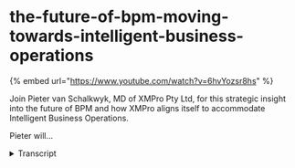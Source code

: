 # the-future-of-bpm-moving-towards-intelligent-business-operations
{% embed url="https://www.youtube.com/watch?v=6hvYozsr8hs" %}



Join Pieter van Schalkwyk, MD of XMPro Pty Ltd, for this strategic insight into the future of BPM and how XMPro aligns itself to accommodate Intelligent Business Operations.

Pieter will...
<details>
<summary>Transcript</summary>Join Pieter van Schalkwyk, MD of XMPro Pty Ltd, for this strategic insight into the future of BPM and how XMPro aligns itself to accommodate Intelligent Business Operations.

Pieter will...
hi and welcome to the ex-emperor future

of BPM just want to make sure that

everyone can hear me so if you can maybe

just confirm that you can hear me thanks

very much great work is changing faster

than ever and the way that we work is

also changing faster than ever we more

interrupt driven we have more

information or should I say data and

than ever and the world around us has

become a lot more unpredictable than

ever on Peter funds go back on the MD of

X in pro and I'd like to thank you for

joining me when we had when we have a

look at how we move from business

process management to what Gartner is

now calling intelligent business

operations and why we have to do this

and what the benefits is all of that

like you show them on the right screen

here so if we look at the drivers of

this change one of the aspects I'd like

to cover today and then also what just

some three elements of this internal

intelligent business operations or IBO

so i'll just be calling at IPO

intelligent business operations another

new free free letter acronym that we

have and lastly we'll also just have a

look of an example of what it could like

what IPO good look like and does look

like inside eggs and bro so why are we

now talking about intelligent business

operations what are the drivers for that

well

businesses and organizations that

support them or now more than ever a lot

more complex a lot more chaotic and a

lot more unpredictable at the recent

Gardner itexpo we were this CI our

summer the keynote cited that the

following disruptive technologies is are

changing the landscape for businesses

and specifically CIOs and CEO CFO's and

those drivers are essentially cloud

cloud adoption is a lot faster than what

most people anticipated and that brings

about a whole new change of how we work

social in the enterprise is there it is

found its way in and we actually have a

separate webinar that you may have seen

around social listening how we handle

social listening so social and social

media is now silence by into the

enterprise and it's not going to go away

so it's also changing the way that

people behave and that they expect the

tools that support them also change the

other interesting thing is that mobile

search is said to overtake desktop

search in the next two years we had a

conversation recently with the cio that

said their whole IT strategy has changed

overnight when see i walked in with his

ipad into a board meeting so those

drivers combined with the fact that we

have all these systems that now drive

data those three components plus the big

data that a lot of those generate are

the key drivers or the key disruptive

drivers according to gardiner why this

is all happening the challenge that we

have is how to make this work inside our

businesses and organizations so actually

have a great once again I'm going to

refer to 22 gardener for this and it

actually comes out of Janelle Hills

presentation around operational

resilience in where BPM is going and

she's saying that newer technologies

including social media context-aware

technologies cloud and all these things

that i've just mentioned the intelligent

funds and device

can revolutionize the way we work

together the challenge is enterprises

have not yet empowered frontline

employees to dynamically adjust the way

they work in response to these

contextual opportunities of threats and

I'll explain more of this as we go the

other thing that we find is that the

software that we use at the moment

cannot be applied to this knowledge

centric work style and decision making

risk assessment patent seeking and

matching group collaboration most of

these are are supported at the moment

with point solutions so you have a

specific application for for patent

seeking something for decision making

something for risk assessment but all of

these the way that we work all of these

are converging into a single environment

the biggest challenge is that as leading

economies are increasingly dependent on

service bass industries a lot of that

turns into the fact that the heavily

dependent on knowledge work on knowledge

workers and managers that understand

that and I all overwhelmed with data and

choices now that that is from from

Janelle hill at Gordon how do we turn

that into into or how does that relate

to what we know so what does that mean

for BPM and how did we go from workflow

which is factory style or automation of

work I'm just trying to get it done

faster to something like BPM with

business process management which is

knowledge style where we trying to have

more control of process if you look at

what the definition of process

management it's all around control and

and having a lot more management

capability rather than just automation

so that we have some idea of where it's

going business intelligent business

operation to me so when we start off

with workflow its factory style BPM its

knowledge style intelligent business

operation is all around a goal-driven

style we're actually trying to support

business outcomes of business objectives

that's not just around

sysctl having control and having ordered

trials and halving and halving decision

trials but it's also extending it to how

can we better support the outcomes of

business best way of looking at this is

just to looking at how the definition is

changed what what God has said a couple

of years ago we had a slide that says

BPM is ip-enabled management discipline

quite simple they've now changed the

definition looking at this operational

excellence where there's an expectation

for BPM to support not just the

automation or 18 Abelman of managing

processes but there's actually a bigger

expectation around BPM and that's moving

us towards intelligent business

operation so according to them BBM is a

management discipline that treats

processes that assets a key part you

need a repository of processes that you

can access and you can treat those as

assets inside the business they need to

contribute directly to enterprise

performance so you and a key element of

that which are like is the fact that

there's a clear line of sight for

metrics and outcomes so you need to

understand how this process that you

have as a process asset aw that's how

that contributes to what your your

operational excellence is which is the

next step here by driving operational

excellence and agility I did a webinar

not too long ago where I was talking

about these things that we do as

supporting operational kpi's in the end

of the at the end of the day the

operational kpi's or what or what

determines the success of a business so

looking at BPM going forward it needs to

be a lot more around visibility

accountability and it also needs to

change as processes need to change once

again I just want to highlight some of

the facts of some of the points if they

might be around the attribute things

like a clear line of sight

for metrics and outcomes and ability you

must be able to change it and the fact

that these the business models that you

construct are not just around the flower

but it redknee it needs to also show to

all process participants so that when

you drive a process from the intelligent

business point of view that you actually

know what the process is going to do and

you understand the options so if we look

at intelligent business operations

itself the the reason why it's moving

from BPM to IBO it's the fact that we

want to support this contextual

knowledge work what we mean by that is

people now have information around

activities that they do it's not just

factory style where I just accept what

comes from someone else and I just do my

little part of my activity or process

and pass it on that is a factory style

with it's almost like machines in the

sequence the way that we work now is we

get information by from various sources

and as we take that contextual knowledge

our processes need to support that

processes are not that sequential

anymore processes in actual fact they

can come from anywhere and i can go

anyway we need to have better support

for decision-making it's a key part of

intelligent business operations how do

we I don't make better decisions now

that we've got all this big data coming

at us we've got more dashboard tools

than ever we've got no matrix in ever I

do we apply that so that we can make

better decisions we don't work in

isolation so another objective of

internal of intelligent business

operations or IBO is the fact that we

need to take all these conversations

that we're having all the emails that we

send around which are currently not all

of our processes or workflows or B beams

and build that into bike that into our

processes so that we can incorporate

some of the social rules

that come out of that and essentially

all it is it's all around getting better

at getting work done which is what exome

pro is all about so if we look at BPM

going forward what does ibibo really

look like well in the first place it

needs to have support for unstructured

processes and also there's a previous

webinar where we discussed unstructured

processes to some degree but it really

means that there's no predefined flow so

there's a number of activities of

possibilities that we can do and we can

add to that so if we discover new

requirements that we have we can add

those what we mean by unstructured

process is you don't necessarily have to

draw the flow diagram and I'll get into

a little bit more detail around that it

also needs to have support for what we

call dynamic processes now on structure

doesn't mean uncontrolled and dynamic

processes are different to instruct

processes a dynamic process is where it

can change based on external events or

external influences or maybe site in

some instances internal rules that might

dictate and we'll look at some of the

examples of what a dynamic process is so

for intelligent business process it

needs to be able to be agile it needs to

be unstructured and flexible it needs to

be able to adapt itself by being a

dynamic and also it needs to incorporate

the social aspects of the way that we

interact in work we don't work in

isolation and there's a lot of

conversation that goes around our

activities and processes and all of that

combined gives us intelligent business

operations there are a few more elements

to it but these are the three main key

things if you look at why we looking at

at the intelligent business operations

or what does it mean for you it means

that we can cater for a broader range of

work we it's a lot more intelligent in

terms of heart can adapt and we also

incorporate conversations from outside

so if we look at those three elements in

a bit more detail so if i look at

unstructured dynamic and and social if

you look at unstructured to start off

with now this is a typical unstructured

process and then this is an XM pro

designer and this is just a very simple

example but for example if there's an

opportunity management where we're going

to capture opportunities we might decide

to have bed committees we can create

quotes we can send for technical

adjudication there's credit checks and

all sorts of things that can be done you

don't have to draw the flow diagram

because this can happen in any sequence

this we refer to as I process bant'ena

so there's a container and i can add new

process elements to this in order to

cater for my requirements so as you can

see there is no predefined flow setup

you can include some rules to make sure

that there are certain flowers that are

enforced in certain conditions and that

is an aspect which which is driven by

the dynamic side so even a a controlled

process is a specific price of a dynamic

process with certain rules are applied

so unstructured process means from

intelligent business operations point of

view it means we've moved on from work

flow where we have work flybys tools

that have a predefined routing because

because of mine my contextual knowledge

I know that I may want to send it to a

bit committee in certain instances it

will force me to send it a bit committee

and I'll touch on some of those rules

the benefits of this is it's actually

less costly and more adaptive to

builders so as soon as you discover new

requirements it's quite easy to adapt

you don't have to get it's not so when

you've got a brief bolt and a complex

workflow and set up in order to change

it is actually quite costly with this

approach that we have around

unstructured process is actually quite

easy we can drag another or drop another

activity into the process container and

very quickly expose that to the business

users at a very low cost the other thing

is you spend less time designing and

more time doing we find we find there's

a big resistance in trying to get to the

one hundred percent

process people don't get to that point

you can spend a lot of time what we call

analysis paralysis so you can spend a

lot of time trying to get the one

hundred percent model and by the time

that you that you actually get to run it

and automate it that it's actually out

of out of date so with this approach the

benefit is that you can spend less time

designing and more time doing so it's a

lot more of an agile approach we'll take

what we have and we can start we don't

have to wait to get the perfect the

perfect process because we will never

get there and it also takes away that

and that fear of analysis paralysis we

can experiment we can we get gives us a

lot more from a business perspective a

lot more agility and a lot less effort

required to actually get started because

we don't have to think about what the

process is that exactly going to look

like what we can do once we've got it

working is we can actually analyze the

data and look at how many times didn't

did it follow a certain path now that is

something that I'll touch on but light

in the presentation when I show you some

examples but this we can now use to come

up with what we think the next base

action would be for example so the

reason why one of the key are the

benefits of of knowledge style of this

unstructured processes in a knowledge

style work is traditionally when you do

knowledge they'll work what we mean by

knowledge style is I don't I don't want

to follow the workflow because I know

it's not going to work so that's how I

always typify what I what a knowledge

style worker will say when I look at a

process we now given the option to

rather than you which way they want the

advantage is that we still have a older

trial in place so we can still see that

process as part of our order trial we

can still see what decisions were made

even though we didn't force the route

that they needed to go down a critical

element which is missing from most

processes right now if you have

unstructured processes in your

business and that happened via email it

happens via word documents spreadsheets

and all sorts of things like that that

go around because structured workflow

doesn't cater for the requirement the

flexibility the problem is that you have

no order trials order that great

examples of things like customer service

guy style we've got we've got an audit

trail of of a customer service request

the things that can go to do a number of

people be handled on in a number of ways

and it's critically important that you

have an order trailer of that knowledge

style work that goes with it if you've

got a dog data entry in a complex

environment and I'll show you example of

of that in the next screen where this

you don't have you can't determine what

data you're going to get next you once

again as a customer service environment

and there's just a lot of data that

needs to go into into into the initial

part of a process and it can come from

any time any place anyway the other the

other example of where information can

come from and what you need to do with

it is for example social listening and

once again if you look at our social

listening webinar you'll see this in

action where you can actually listen for

tweets for example fraud Twitter that's

all around examples in your business and

now you can route the response to that

with your retweet whether it goes off to

customer service where the gods of the

marketing whether it goes of the public

relations or and if we have to add more

people we can actually we can actually

handle that on a case by case basis so

unstructured processes have a very

strong case approach to them as well so

you almost handle it on a case-by-case

basis the rules change case-by-case and

social listening is is one of those now

I mentioned the data entry example this

for example is a complex data entry

environment where the process to capture

the information in and from a funeral

arrangement or Rangers point of view now

there's a lot of information that they

need to get around funeral options

obviously they selling inventory items

to do the family they need to do

specific arrangements around cause

viewing there's a lot of things that

need to be done with that the challenge

that you have is you don't get the

information in a nice sequential

sequence it really comes to you over a

two or three-day period in a very

specific in a very erratic on an ad hoc

manner you need to have the ability to

to capture that at some point in time

you need to run a rule and side do I

have everything that I need do you and

to move this on in in terms of the

process or is there still some

information not staining so some of the

fields are required in order for this

process to actually move forward but it

gives as you can see there's a whole

number of options here and these are all

independent activities that that that we

can choose at any point in time to

actually route the work too so we call

with the way that we can add though if

we just add a new container if we need a

new step in here we can add it in here

with what we call our dynamic allocation

logic very simple and easy way to add

processes to ex-emperor dynamically

example of the twitter feed i'm not

going to go through the whole example

again but in this instance we were

listening for qantas when they had some

issues and they said certain things that

you can do it can be PR action can be

bookings now the nice things once again

we have a full order trial of so we pick

up the tweet and then we have a response

to that they can be multiple outcomes to

that so that is a typically a typical

unstructured process because it still

relies on a knowledge worker to read the

message and decide what to do this is

not there's nothing there's no automatic

routing or artificial intelligence built

into this intelligent business

operations are really there to support

knowledge workers to actually get better

at doing this and that was the example

of of Twitter so if we look at dynamic

processes as I said structured but

unstructured processes and dynamic

processes actually differ to some degree

dynamically dynamic processes imply that

that I that I dynamically change based

on certain events that occur and I'll

address some of those events in a minute

or so these these dynamic processes are

also context the way so they know what

goes on around them and now let's show

you some excellent some examples of what

context-aware means and then lastly

they've got built in predictive

analytics and what that means is it will

actually show you information that will

help you make better decisions and

sometimes based on that analytics

actually it will actually dynamically

change some of the routing options and

steps that are available so if we look

at processes that change dynamically

based on events example of that is this

and I'm going to put all three of them

just so that we have all of them so when

we say that I can change on events there

are couple events that can impact these

changes one of them are data rule events

so we can check our class or we do to

our our budget and as soon as we get to

within a certain percentage of our

budgets that we've spent eighty percent

of budget on a general ledger card then

we can introduce an additional approval

step automatically sir Adam it will

dynamically change based on data rules

they certain business rules that we

might have as well so if you've got a

complex approval matrix it can

dynamically change who the routing will

go to based on their seniority and maybe

the general ledger code that we that

were using for the

for the approval so it doesn't mean that

the workflow will always look the same

it can dynamically change based on a

number of business rules so we have data

rules and business rules and last thing

we have social events or social rules

that can also impact this and so for

example we can change the state when we

get a twitter twitter thing like hash

carjacked help we may escalate that

immediately we can do all sorts of

things with specific events that we can

listen for and and dynamically change

the routing and logic of a process or

even what's what's on the screen when

you talk about context-aware so the

first one was they can they can

dynamically change based on events

secondly these dynamic processes are

context-aware what we mean by that is

what happens if the exchange rate

changes well if the exchange I'd changes

by more than ten percent we will want we

need to we need to introduce an

additional approval step on all purchase

orders from oversee all we need to

automatically introduce a activity that

will always make sure that we buy

forward cover context the way so for

example if there was a storm a massive

storm in a certain area geographical

area we might want to say we need to

change because we're going to have a

huge influx of calls into the insurance

call center we actually want to take a

10-step process and turn it into three

just to get the volumes through quicker

and you can have and you can change the

approval rules based on something like

that so processes are a lot more context

aware for example thing and then lastly

what happens for example also what

happens if the oil price changes it may

have a certain impact now you can you

can listen for those there are web

services and as soon as I need to do a

step I can actually go and look at what

the way the buttons are and these are

just examples of things the context can

also be who's doing the transaction so

for example if it's the the CEO of

organization there's one step in the

approval or yes it always gets approved

or whatever the case might be and so I

can also it's also

we're around who's doing the transaction

and based on that it can it can change

the routing the logic the rules their

approval limits and everything that goes

with it or even what is displayed on the

screen so dynamic process is a lot more

context away and then lastly they've got

built in predictive analytics so you can

have a graph in the approval form and

i'm going to show you example of that

you can add additional steps do that

approval based on the threshold so for

example if i find that I'm within eighty

percent of my budget it can

automatically add another step do that

it can also advise me on what we call

what is the next best action so the

predictive analytics because we don't

have I predefined routing we just have

this container with five or six

activities setting in there we might

want to know well what did the guys

before me do that how Hummer or what is

the what is the happy part what is the

ID percent rule around what the next

step should be for me predictive

analytics the best way that it was

described is that dashboards or rear

view mirrors you can see what happened

in the past with predictive analytics we

actually want to see what is coming and

what is ahead of us so the nice thing is

I can give us in flight analytic so

instead of having a dashboard where we

look back we can see where are we right

now so I'm sitting at my it's like a GPS

the analogy that Janelle hill I've

gotten a used was it's like sitting with

the GPS I can see around me I can see

and I can and I can determine the

context of where I am so I've got

in-flight analytics and it gives me a

nice you can also do real time process

discovery so we can say once again where

are we or we can analyze when I'm in the

activity i can analyze all the previous

instances of that activity and i can say

well what was the what was the next best

action that most people took out of that

so process discovery is just is just

mining the existing process data and we

will publish some

some documents and white papers around

these concepts so lastly before I just

quickly go into the software to show you

is that at Gartner they've also saying

where will be BPM be in 2020 they will

have unstructured processes that will

support dynamic BPM the there will be

social BP it will support social be p.m.

there will be context away it will

support organizational liquidity which

is just a fancy name for change

management but in the end it's all

around intelligent business operation so

let me give you example of what you can

get right now in 2011 you don't have to

wait till 2020 to see some of the stuff

in action you just some screen click and

I'm just really quickly going to log

into XM problem

right so I'm Tim Clark I am the second

person someone else put in a requisition

I'm not going to take you through the

whole workflow in terms of how you are

you put in requisitions but it seems to

someone started a and you tasked to have

a process and in my to-do list under my

cases you will see that I have under

procurement under my under my task list

is a purchase requisition from Keith

that I need to approve when I look at

Keith and this is a simplified example

of typically what this can do but as you

can see we've got a case file we store

all the documents as they come through

as part of the process these are the

dynamic activity so i can add more

activities right now this i can either

just approve it or decline it or i can

send it for technical approval it might

be that we're buying IT i'm not sure why

they're buying new bikes for tour de

france in IT but that doesn't matter so

I'm i just seen it for technical

education and the great thing that you

can see here is that we've actually

embedded analytics or in-flight

analytics so i don't have to go off to

my er be i can see what budget do i have

available how much has actually been

spent how much have we previously

committed to this process and how much

has keith previously requested so you

can build these graphs in you which way

that you want out of external data so

based on this i can now make a decision

on what i want to do looking at this i'm

still not sure what I want to do so i

can say well please advise me on the

next based action so i can see that it

of the lost almost 200 processes that

went through this activity is 145 of

them were actually just approved from

you so this gives me an analysis of what

everyone else before we did and then

gives me an indication if i didn't know

what the next based actually needs now

obviously this is a very simplified

example of this you can also take these

dashboards and go and build right at the

top here and we'll

distance and some examples of that on

our website we you can build your your

process gold dashboard so I can have

three graphs up there showing me my

process goals in terms of where our what

is not what is my monthly budget what

are the actual actual expenditure and

everything to date now this looks like

it's quite complex to do it really isn't

so this is the back end where we design

processes i'm not going to show you how

to design processes what i'm going to

show you is how easy it is to set up a

child so i can choose in that instance

yes this is the one for the budget so

i'm just going to open that and i can

choose the layout that look few colors

and everything that i need for my job

all the terms of properties and whatever

it explains on the screen so the budget

goal the wording everything that you

want to make it easy for people to

understand our processes work so in this

instance you can have your dynamic i'm

sorry you can have your unstructured

processes it's got the building dynamic

and if you look at our social a social

listening webinar you will see that

we've got extensive support for the

social processes so in terms of what

intelligent business operations mean

right now x and pro can give you the

unstructured processes and that makes it

quick to deploy you don't have to that's

highly adaptive it can that the

processes can adapt based on the rules

so if for example i am now at eighty

percent of my budget I can have another

button appear here or I can change that

button to to become executive approval

so i can so i can change dynamically

change the process based on some of

these rules here that is a really

powerful concept for something like

expense control where you would want the

closer you get to this budget line that

the rules change and then lastly we can

we can also introduce discussions and

and the social aspect of

in thank you for watching this I really

appreciate that I'm trying to keep it as

short as possible and show you as much

as we can around the future and why we

believe business process management

moving to intelligent business

operations can be achieved right now

thank you very much
</details>